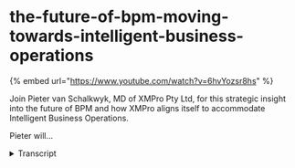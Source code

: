 # the-future-of-bpm-moving-towards-intelligent-business-operations
{% embed url="https://www.youtube.com/watch?v=6hvYozsr8hs" %}



Join Pieter van Schalkwyk, MD of XMPro Pty Ltd, for this strategic insight into the future of BPM and how XMPro aligns itself to accommodate Intelligent Business Operations.

Pieter will...
<details>
<summary>Transcript</summary>Join Pieter van Schalkwyk, MD of XMPro Pty Ltd, for this strategic insight into the future of BPM and how XMPro aligns itself to accommodate Intelligent Business Operations.

Pieter will...
hi and welcome to the ex-emperor future

of BPM just want to make sure that

everyone can hear me so if you can maybe

just confirm that you can hear me thanks

very much great work is changing faster

than ever and the way that we work is

also changing faster than ever we more

interrupt driven we have more

information or should I say data and

than ever and the world around us has

become a lot more unpredictable than

ever on Peter funds go back on the MD of

X in pro and I'd like to thank you for

joining me when we had when we have a

look at how we move from business

process management to what Gartner is

now calling intelligent business

operations and why we have to do this

and what the benefits is all of that

like you show them on the right screen

here so if we look at the drivers of

this change one of the aspects I'd like

to cover today and then also what just

some three elements of this internal

intelligent business operations or IBO

so i'll just be calling at IPO

intelligent business operations another

new free free letter acronym that we

have and lastly we'll also just have a

look of an example of what it could like

what IPO good look like and does look

like inside eggs and bro so why are we

now talking about intelligent business

operations what are the drivers for that

well

businesses and organizations that

support them or now more than ever a lot

more complex a lot more chaotic and a

lot more unpredictable at the recent

Gardner itexpo we were this CI our

summer the keynote cited that the

following disruptive technologies is are

changing the landscape for businesses

and specifically CIOs and CEO CFO's and

those drivers are essentially cloud

cloud adoption is a lot faster than what

most people anticipated and that brings

about a whole new change of how we work

social in the enterprise is there it is

found its way in and we actually have a

separate webinar that you may have seen

around social listening how we handle

social listening so social and social

media is now silence by into the

enterprise and it's not going to go away

so it's also changing the way that

people behave and that they expect the

tools that support them also change the

other interesting thing is that mobile

search is said to overtake desktop

search in the next two years we had a

conversation recently with the cio that

said their whole IT strategy has changed

overnight when see i walked in with his

ipad into a board meeting so those

drivers combined with the fact that we

have all these systems that now drive

data those three components plus the big

data that a lot of those generate are

the key drivers or the key disruptive

drivers according to gardiner why this

is all happening the challenge that we

have is how to make this work inside our

businesses and organizations so actually

have a great once again I'm going to

refer to 22 gardener for this and it

actually comes out of Janelle Hills

presentation around operational

resilience in where BPM is going and

she's saying that newer technologies

including social media context-aware

technologies cloud and all these things

that i've just mentioned the intelligent

funds and device

can revolutionize the way we work

together the challenge is enterprises

have not yet empowered frontline

employees to dynamically adjust the way

they work in response to these

contextual opportunities of threats and

I'll explain more of this as we go the

other thing that we find is that the

software that we use at the moment

cannot be applied to this knowledge

centric work style and decision making

risk assessment patent seeking and

matching group collaboration most of

these are are supported at the moment

with point solutions so you have a

specific application for for patent

seeking something for decision making

something for risk assessment but all of

these the way that we work all of these

are converging into a single environment

the biggest challenge is that as leading

economies are increasingly dependent on

service bass industries a lot of that

turns into the fact that the heavily

dependent on knowledge work on knowledge

workers and managers that understand

that and I all overwhelmed with data and

choices now that that is from from

Janelle hill at Gordon how do we turn

that into into or how does that relate

to what we know so what does that mean

for BPM and how did we go from workflow

which is factory style or automation of

work I'm just trying to get it done

faster to something like BPM with

business process management which is

knowledge style where we trying to have

more control of process if you look at

what the definition of process

management it's all around control and

and having a lot more management

capability rather than just automation

so that we have some idea of where it's

going business intelligent business

operation to me so when we start off

with workflow its factory style BPM its

knowledge style intelligent business

operation is all around a goal-driven

style we're actually trying to support

business outcomes of business objectives

that's not just around

sysctl having control and having ordered

trials and halving and halving decision

trials but it's also extending it to how

can we better support the outcomes of

business best way of looking at this is

just to looking at how the definition is

changed what what God has said a couple

of years ago we had a slide that says

BPM is ip-enabled management discipline

quite simple they've now changed the

definition looking at this operational

excellence where there's an expectation

for BPM to support not just the

automation or 18 Abelman of managing

processes but there's actually a bigger

expectation around BPM and that's moving

us towards intelligent business

operation so according to them BBM is a

management discipline that treats

processes that assets a key part you

need a repository of processes that you

can access and you can treat those as

assets inside the business they need to

contribute directly to enterprise

performance so you and a key element of

that which are like is the fact that

there's a clear line of sight for

metrics and outcomes so you need to

understand how this process that you

have as a process asset aw that's how

that contributes to what your your

operational excellence is which is the

next step here by driving operational

excellence and agility I did a webinar

not too long ago where I was talking

about these things that we do as

supporting operational kpi's in the end

of the at the end of the day the

operational kpi's or what or what

determines the success of a business so

looking at BPM going forward it needs to

be a lot more around visibility

accountability and it also needs to

change as processes need to change once

again I just want to highlight some of

the facts of some of the points if they

might be around the attribute things

like a clear line of sight

for metrics and outcomes and ability you

must be able to change it and the fact

that these the business models that you

construct are not just around the flower

but it redknee it needs to also show to

all process participants so that when

you drive a process from the intelligent

business point of view that you actually

know what the process is going to do and

you understand the options so if we look

at intelligent business operations

itself the the reason why it's moving

from BPM to IBO it's the fact that we

want to support this contextual

knowledge work what we mean by that is

people now have information around

activities that they do it's not just

factory style where I just accept what

comes from someone else and I just do my

little part of my activity or process

and pass it on that is a factory style

with it's almost like machines in the

sequence the way that we work now is we

get information by from various sources

and as we take that contextual knowledge

our processes need to support that

processes are not that sequential

anymore processes in actual fact they

can come from anywhere and i can go

anyway we need to have better support

for decision-making it's a key part of

intelligent business operations how do

we I don't make better decisions now

that we've got all this big data coming

at us we've got more dashboard tools

than ever we've got no matrix in ever I

do we apply that so that we can make

better decisions we don't work in

isolation so another objective of

internal of intelligent business

operations or IBO is the fact that we

need to take all these conversations

that we're having all the emails that we

send around which are currently not all

of our processes or workflows or B beams

and build that into bike that into our

processes so that we can incorporate

some of the social rules

that come out of that and essentially

all it is it's all around getting better

at getting work done which is what exome

pro is all about so if we look at BPM

going forward what does ibibo really

look like well in the first place it

needs to have support for unstructured

processes and also there's a previous

webinar where we discussed unstructured

processes to some degree but it really

means that there's no predefined flow so

there's a number of activities of

possibilities that we can do and we can

add to that so if we discover new

requirements that we have we can add

those what we mean by unstructured

process is you don't necessarily have to

draw the flow diagram and I'll get into

a little bit more detail around that it

also needs to have support for what we

call dynamic processes now on structure

doesn't mean uncontrolled and dynamic

processes are different to instruct

processes a dynamic process is where it

can change based on external events or

external influences or maybe site in

some instances internal rules that might

dictate and we'll look at some of the

examples of what a dynamic process is so

for intelligent business process it

needs to be able to be agile it needs to

be unstructured and flexible it needs to

be able to adapt itself by being a

dynamic and also it needs to incorporate

the social aspects of the way that we

interact in work we don't work in

isolation and there's a lot of

conversation that goes around our

activities and processes and all of that

combined gives us intelligent business

operations there are a few more elements

to it but these are the three main key

things if you look at why we looking at

at the intelligent business operations

or what does it mean for you it means

that we can cater for a broader range of

work we it's a lot more intelligent in

terms of heart can adapt and we also

incorporate conversations from outside

so if we look at those three elements in

a bit more detail so if i look at

unstructured dynamic and and social if

you look at unstructured to start off

with now this is a typical unstructured

process and then this is an XM pro

designer and this is just a very simple

example but for example if there's an

opportunity management where we're going

to capture opportunities we might decide

to have bed committees we can create

quotes we can send for technical

adjudication there's credit checks and

all sorts of things that can be done you

don't have to draw the flow diagram

because this can happen in any sequence

this we refer to as I process bant'ena

so there's a container and i can add new

process elements to this in order to

cater for my requirements so as you can

see there is no predefined flow setup

you can include some rules to make sure

that there are certain flowers that are

enforced in certain conditions and that

is an aspect which which is driven by

the dynamic side so even a a controlled

process is a specific price of a dynamic

process with certain rules are applied

so unstructured process means from

intelligent business operations point of

view it means we've moved on from work

flow where we have work flybys tools

that have a predefined routing because

because of mine my contextual knowledge

I know that I may want to send it to a

bit committee in certain instances it

will force me to send it a bit committee

and I'll touch on some of those rules

the benefits of this is it's actually

less costly and more adaptive to

builders so as soon as you discover new

requirements it's quite easy to adapt

you don't have to get it's not so when

you've got a brief bolt and a complex

workflow and set up in order to change

it is actually quite costly with this

approach that we have around

unstructured process is actually quite

easy we can drag another or drop another

activity into the process container and

very quickly expose that to the business

users at a very low cost the other thing

is you spend less time designing and

more time doing we find we find there's

a big resistance in trying to get to the

one hundred percent

process people don't get to that point

you can spend a lot of time what we call

analysis paralysis so you can spend a

lot of time trying to get the one

hundred percent model and by the time

that you that you actually get to run it

and automate it that it's actually out

of out of date so with this approach the

benefit is that you can spend less time

designing and more time doing so it's a

lot more of an agile approach we'll take

what we have and we can start we don't

have to wait to get the perfect the

perfect process because we will never

get there and it also takes away that

and that fear of analysis paralysis we

can experiment we can we get gives us a

lot more from a business perspective a

lot more agility and a lot less effort

required to actually get started because

we don't have to think about what the

process is that exactly going to look

like what we can do once we've got it

working is we can actually analyze the

data and look at how many times didn't

did it follow a certain path now that is

something that I'll touch on but light

in the presentation when I show you some

examples but this we can now use to come

up with what we think the next base

action would be for example so the

reason why one of the key are the

benefits of of knowledge style of this

unstructured processes in a knowledge

style work is traditionally when you do

knowledge they'll work what we mean by

knowledge style is I don't I don't want

to follow the workflow because I know

it's not going to work so that's how I

always typify what I what a knowledge

style worker will say when I look at a

process we now given the option to

rather than you which way they want the

advantage is that we still have a older

trial in place so we can still see that

process as part of our order trial we

can still see what decisions were made

even though we didn't force the route

that they needed to go down a critical

element which is missing from most

processes right now if you have

unstructured processes in your

business and that happened via email it

happens via word documents spreadsheets

and all sorts of things like that that

go around because structured workflow

doesn't cater for the requirement the

flexibility the problem is that you have

no order trials order that great

examples of things like customer service

guy style we've got we've got an audit

trail of of a customer service request

the things that can go to do a number of

people be handled on in a number of ways

and it's critically important that you

have an order trailer of that knowledge

style work that goes with it if you've

got a dog data entry in a complex

environment and I'll show you example of

of that in the next screen where this

you don't have you can't determine what

data you're going to get next you once

again as a customer service environment

and there's just a lot of data that

needs to go into into into the initial

part of a process and it can come from

any time any place anyway the other the

other example of where information can

come from and what you need to do with

it is for example social listening and

once again if you look at our social

listening webinar you'll see this in

action where you can actually listen for

tweets for example fraud Twitter that's

all around examples in your business and

now you can route the response to that

with your retweet whether it goes off to

customer service where the gods of the

marketing whether it goes of the public

relations or and if we have to add more

people we can actually we can actually

handle that on a case by case basis so

unstructured processes have a very

strong case approach to them as well so

you almost handle it on a case-by-case

basis the rules change case-by-case and

social listening is is one of those now

I mentioned the data entry example this

for example is a complex data entry

environment where the process to capture

the information in and from a funeral

arrangement or Rangers point of view now

there's a lot of information that they

need to get around funeral options

obviously they selling inventory items

to do the family they need to do

specific arrangements around cause

viewing there's a lot of things that

need to be done with that the challenge

that you have is you don't get the

information in a nice sequential

sequence it really comes to you over a

two or three-day period in a very

specific in a very erratic on an ad hoc

manner you need to have the ability to

to capture that at some point in time

you need to run a rule and side do I

have everything that I need do you and

to move this on in in terms of the

process or is there still some

information not staining so some of the

fields are required in order for this

process to actually move forward but it

gives as you can see there's a whole

number of options here and these are all

independent activities that that that we

can choose at any point in time to

actually route the work too so we call

with the way that we can add though if

we just add a new container if we need a

new step in here we can add it in here

with what we call our dynamic allocation

logic very simple and easy way to add

processes to ex-emperor dynamically

example of the twitter feed i'm not

going to go through the whole example

again but in this instance we were

listening for qantas when they had some

issues and they said certain things that

you can do it can be PR action can be

bookings now the nice things once again

we have a full order trial of so we pick

up the tweet and then we have a response

to that they can be multiple outcomes to

that so that is a typically a typical

unstructured process because it still

relies on a knowledge worker to read the

message and decide what to do this is

not there's nothing there's no automatic

routing or artificial intelligence built

into this intelligent business

operations are really there to support

knowledge workers to actually get better

at doing this and that was the example

of of Twitter so if we look at dynamic

processes as I said structured but

unstructured processes and dynamic

processes actually differ to some degree

dynamically dynamic processes imply that

that I that I dynamically change based

on certain events that occur and I'll

address some of those events in a minute

or so these these dynamic processes are

also context the way so they know what

goes on around them and now let's show

you some excellent some examples of what

context-aware means and then lastly

they've got built in predictive

analytics and what that means is it will

actually show you information that will

help you make better decisions and

sometimes based on that analytics

actually it will actually dynamically

change some of the routing options and

steps that are available so if we look

at processes that change dynamically

based on events example of that is this

and I'm going to put all three of them

just so that we have all of them so when

we say that I can change on events there

are couple events that can impact these

changes one of them are data rule events

so we can check our class or we do to

our our budget and as soon as we get to

within a certain percentage of our

budgets that we've spent eighty percent

of budget on a general ledger card then

we can introduce an additional approval

step automatically sir Adam it will

dynamically change based on data rules

they certain business rules that we

might have as well so if you've got a

complex approval matrix it can

dynamically change who the routing will

go to based on their seniority and maybe

the general ledger code that we that

were using for the

for the approval so it doesn't mean that

the workflow will always look the same

it can dynamically change based on a

number of business rules so we have data

rules and business rules and last thing

we have social events or social rules

that can also impact this and so for

example we can change the state when we

get a twitter twitter thing like hash

carjacked help we may escalate that

immediately we can do all sorts of

things with specific events that we can

listen for and and dynamically change

the routing and logic of a process or

even what's what's on the screen when

you talk about context-aware so the

first one was they can they can

dynamically change based on events

secondly these dynamic processes are

context-aware what we mean by that is

what happens if the exchange rate

changes well if the exchange I'd changes

by more than ten percent we will want we

need to we need to introduce an

additional approval step on all purchase

orders from oversee all we need to

automatically introduce a activity that

will always make sure that we buy

forward cover context the way so for

example if there was a storm a massive

storm in a certain area geographical

area we might want to say we need to

change because we're going to have a

huge influx of calls into the insurance

call center we actually want to take a

10-step process and turn it into three

just to get the volumes through quicker

and you can have and you can change the

approval rules based on something like

that so processes are a lot more context

aware for example thing and then lastly

what happens for example also what

happens if the oil price changes it may

have a certain impact now you can you

can listen for those there are web

services and as soon as I need to do a

step I can actually go and look at what

the way the buttons are and these are

just examples of things the context can

also be who's doing the transaction so

for example if it's the the CEO of

organization there's one step in the

approval or yes it always gets approved

or whatever the case might be and so I

can also it's also

we're around who's doing the transaction

and based on that it can it can change

the routing the logic the rules their

approval limits and everything that goes

with it or even what is displayed on the

screen so dynamic process is a lot more

context away and then lastly they've got

built in predictive analytics so you can

have a graph in the approval form and

i'm going to show you example of that

you can add additional steps do that

approval based on the threshold so for

example if i find that I'm within eighty

percent of my budget it can

automatically add another step do that

it can also advise me on what we call

what is the next best action so the

predictive analytics because we don't

have I predefined routing we just have

this container with five or six

activities setting in there we might

want to know well what did the guys

before me do that how Hummer or what is

the what is the happy part what is the

ID percent rule around what the next

step should be for me predictive

analytics the best way that it was

described is that dashboards or rear

view mirrors you can see what happened

in the past with predictive analytics we

actually want to see what is coming and

what is ahead of us so the nice thing is

I can give us in flight analytic so

instead of having a dashboard where we

look back we can see where are we right

now so I'm sitting at my it's like a GPS

the analogy that Janelle hill I've

gotten a used was it's like sitting with

the GPS I can see around me I can see

and I can and I can determine the

context of where I am so I've got

in-flight analytics and it gives me a

nice you can also do real time process

discovery so we can say once again where

are we or we can analyze when I'm in the

activity i can analyze all the previous

instances of that activity and i can say

well what was the what was the next best

action that most people took out of that

so process discovery is just is just

mining the existing process data and we

will publish some

some documents and white papers around

these concepts so lastly before I just

quickly go into the software to show you

is that at Gartner they've also saying

where will be BPM be in 2020 they will

have unstructured processes that will

support dynamic BPM the there will be

social BP it will support social be p.m.

there will be context away it will

support organizational liquidity which

is just a fancy name for change

management but in the end it's all

around intelligent business operation so

let me give you example of what you can

get right now in 2011 you don't have to

wait till 2020 to see some of the stuff

in action you just some screen click and

I'm just really quickly going to log

into XM problem

right so I'm Tim Clark I am the second

person someone else put in a requisition

I'm not going to take you through the

whole workflow in terms of how you are

you put in requisitions but it seems to

someone started a and you tasked to have

a process and in my to-do list under my

cases you will see that I have under

procurement under my under my task list

is a purchase requisition from Keith

that I need to approve when I look at

Keith and this is a simplified example

of typically what this can do but as you

can see we've got a case file we store

all the documents as they come through

as part of the process these are the

dynamic activity so i can add more

activities right now this i can either

just approve it or decline it or i can

send it for technical approval it might

be that we're buying IT i'm not sure why

they're buying new bikes for tour de

france in IT but that doesn't matter so

I'm i just seen it for technical

education and the great thing that you

can see here is that we've actually

embedded analytics or in-flight

analytics so i don't have to go off to

my er be i can see what budget do i have

available how much has actually been

spent how much have we previously

committed to this process and how much

has keith previously requested so you

can build these graphs in you which way

that you want out of external data so

based on this i can now make a decision

on what i want to do looking at this i'm

still not sure what I want to do so i

can say well please advise me on the

next based action so i can see that it

of the lost almost 200 processes that

went through this activity is 145 of

them were actually just approved from

you so this gives me an analysis of what

everyone else before we did and then

gives me an indication if i didn't know

what the next based actually needs now

obviously this is a very simplified

example of this you can also take these

dashboards and go and build right at the

top here and we'll

distance and some examples of that on

our website we you can build your your

process gold dashboard so I can have

three graphs up there showing me my

process goals in terms of where our what

is not what is my monthly budget what

are the actual actual expenditure and

everything to date now this looks like

it's quite complex to do it really isn't

so this is the back end where we design

processes i'm not going to show you how

to design processes what i'm going to

show you is how easy it is to set up a

child so i can choose in that instance

yes this is the one for the budget so

i'm just going to open that and i can

choose the layout that look few colors

and everything that i need for my job

all the terms of properties and whatever

it explains on the screen so the budget

goal the wording everything that you

want to make it easy for people to

understand our processes work so in this

instance you can have your dynamic i'm

sorry you can have your unstructured

processes it's got the building dynamic

and if you look at our social a social

listening webinar you will see that

we've got extensive support for the

social processes so in terms of what

intelligent business operations mean

right now x and pro can give you the

unstructured processes and that makes it

quick to deploy you don't have to that's

highly adaptive it can that the

processes can adapt based on the rules

so if for example i am now at eighty

percent of my budget I can have another

button appear here or I can change that

button to to become executive approval

so i can so i can change dynamically

change the process based on some of

these rules here that is a really

powerful concept for something like

expense control where you would want the

closer you get to this budget line that

the rules change and then lastly we can

we can also introduce discussions and

and the social aspect of

in thank you for watching this I really

appreciate that I'm trying to keep it as

short as possible and show you as much

as we can around the future and why we

believe business process management

moving to intelligent business

operations can be achieved right now

thank you very much
</details>